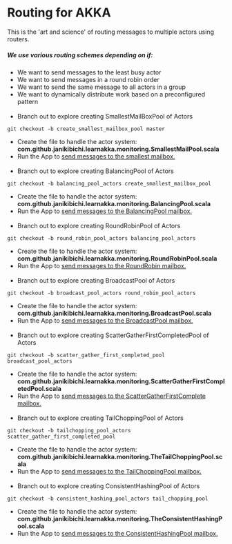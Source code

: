 # Routing for AKKA
This is the 'art and science' of routing messages to multiple actors using routers.
##### We use various routing schemes depending on if:
- We want to send messages to the least busy actor
- We want to send messages in a round robin order
- We want to send the same message to all actors in a group
- We want to dynamically distribute work based on a preconfigured pattern
<br><br>
- Branch out to explore creating SmallestMailBoxPool of Actors
````
git checkout -b create_smallest_mailbox_pool master
````
- Create the file to handle the actor system: <b>com.github.janikibichi.learnakka.monitoring.SmallestMailPool.scala</b>
- Run the App to [send messages to the smallest mailbox.](https://asciinema.org/a/VPrP6wkSHZjDlb81ZDDoTQdJH)
<br><br>
- Branch out to explore creating BalancingPool of Actors
````
git checkout -b balancing_pool_actors create_smallest_mailbox_pool 
````
- Create the file to handle the actor system: <b>com.github.janikibichi.learnakka.monitoring.BalancingPool.scala</b>
- Run the App to [send messages to the BalancingPool mailbox.](https://asciinema.org/a/QeLY9MasY0jlKr0tSWmH2SRvQ)
<br><br>
- Branch out to explore creating RoundRobinPool of Actors
````
git checkout -b round_robin_pool_actors balancing_pool_actors
````
- Create the file to handle the actor system: <b>com.github.janikibichi.learnakka.monitoring.RoundRobinPool.scala</b>
- Run the App to [send messages to the RoundRobin mailbox.](https://asciinema.org/a/qaPszz6EbZFHeezGqWYX8bI53)
<br><br>
- Branch out to explore creating BroadcastPool of Actors
````
git checkout -b broadcast_pool_actors round_robin_pool_actors 
````
- Create the file to handle the actor system: <b>com.github.janikibichi.learnakka.monitoring.BroadcastPool.scala</b>
- Run the App to [send messages to the BroadcastPool mailbox.](https://asciinema.org/a/qaPszz6EbZFHeezGqWYX8bI53)
<br><br>
- Branch out to explore creating ScatterGatherFirstCompletedPool of Actors
````
git checkout -b scatter_gather_first_completed_pool broadcast_pool_actors
````
- Create the file to handle the actor system: <b>com.github.janikibichi.learnakka.monitoring.ScatterGatherFirstCompletedPool.scala</b>
- Run the App to [send messages to the ScatterGatherFirstComplete mailbox.](https://asciinema.org/a/nYO3fNonqwighBP4Z7robVWll)
<br><br>
- Branch out to explore creating TailChoppingPool of Actors
````
git checkout -b tailchopping_pool_actors scatter_gather_first_completed_pool 
````
- Create the file to handle the actor system: <b>com.github.janikibichi.learnakka.monitoring.TheTailChoppingPool.scala</b>
- Run the App to [send messages to the TailChoppingPool mailbox.](https://asciinema.org/a/muhWIzMLPMvrZrSeFUMHCvQzr)
<br><br>
- Branch out to explore creating ConsistentHashingPool of Actors
````
git checkout -b consistent_hashing_pool_actors tail_chopping_pool 
````
- Create the file to handle the actor system: <b>com.github.janikibichi.learnakka.monitoring.TheConsistentHashingPool.scala</b>
- Run the App to [send messages to the ConsistentHashingPool mailbox.](https://asciinema.org/a/muhWIzMLPMvrZrSeFUMHCvQzr)